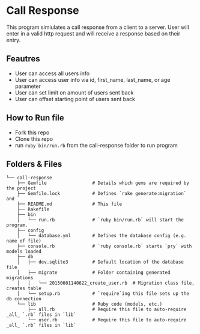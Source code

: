 # Call Response

This program simiulates a call response from a client to a server. User will enter in a valid http request and will receive a response based on their entry.

## Feautres

  * User can access all users info
  * User can access user info via id, first_name, last_name, or age parameter
  * User can set limit on amount of users sent back
  * User can offset starting point of users sent back


## How to Run file
  * Fork this repo
  * Clone this repo
  * run `ruby bin/run.rb` from the call-response folder to run program



## Folders & Files

```
└── call-response
    ├── Gemfile                 # Details which gems are required by the project
    ├── Gemfile.lock            # Defines `rake generate:migration` and `
    ├── README.md               # This file
    ├── Rakefile
    ├── bin
    │   └── run.rb              # `ruby bin/run.rb` will start the program.
    ├── config
    │   └── database.yml        # Defines the database config (e.g. name of file)
    ├── console.rb              # `ruby console.rb` starts `pry` with models loaded
    ├── db
    │   ├── dev.sqlite3         # Default location of the database file
    │   ├── migrate             # Folder containing generated migrations
    │   │   └── 20150601140622_create_user.rb  # Migration class file, creates table
    │   └── setup.rb            # `require`ing this file sets up the db connection
    └── lib                     # Ruby code (models, etc.)
        ├── all.rb              # Require this file to auto-require _all_ `.rb` files in `lib`
        └── user.rb             # Require this file to auto-require _all_ `.rb` files in `lib`

```
